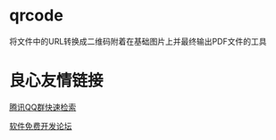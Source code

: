 # qrcode
将文件中的URL转换成二维码附着在基础图片上并最终输出PDF文件的工具


 # 良心友情链接

[腾讯QQ群快速检索](http://u.720life.cn/s/8cf73f7c)

[软件免费开发论坛](http://u.720life.cn/s/bbb01dc0)
